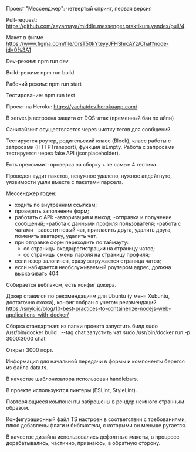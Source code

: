 Проект "Мессенджер": четвертый спринт, первая версия

Pull-request: https://github.com/zayarnaya/middle.messenger.praktikum.yandex/pull/4

Макет в фигме https://www.figma.com/file/OrsT50kYteyyJFHShrcAYz/Chat?node-id=0%3A1

Dev-режим: npm run dev

Build-режим: npm run build

Рабочий режим: npm run start

Тестирование: npm run test

Проект на Heroku: https://yachatdev.herokuapp.com/

В server.js встроена защита от DOS-атак (временный бан по айпи)

Санитайзинг осуществляется через чистку тегов для сообщений.

Тестируется роутер, родительский класс (Block), класс работы с запросами (HTTPTransport), функция isEmpty. Работа с запросами тестируется через fake API (jsonplaceholder).

Есть прекоммит: проверка на сборку + те самые 4 тестика.

Проведен аудит пакетов, ненужное удалено, нужное апдейтнуто, уязвимости ушли вместе с пакетами парсела.

Мессенджер годен:
- ходить по внутренним ссылкам;
- проверять заполнение форм;
- работать с API:
  -авторизация и выход;
  -отправка и получение сообщений;
  -работа с данными профиля пользователя;
  -работа с чатами - завести новый чат, пригласить друга, удалить друга, поменять аватарку, удалить чат. 
- при отправке форм переходить по таймауту: 
  - со страницы входа/регистрации на страницу чатов;
  - со страницы смены пароля на страницу профиля;
- если юзер залогинен, сразу загружается страница чатов;
- если набирается необслуживаемый роутером адрес, должна выскакивать 404

Собирается вебпаком, есть конфиг докера. 

Докер ставился по рекомендациям для Ubuntu (у меня Xubuntu, достаточно схожа), конфиг собран с учетом рекомендаций https://snyk.io/blog/10-best-practices-to-containerize-nodejs-web-applications-with-docker/   

Сборка стандартная: из папки проекта запустить билд
sudo /usr/bin/docker build . --tag chat 
запустить чат
sudo /usr/bin/docker run -p 3000:3000 chat

Открыт 3000 порт.

Информация для начальной передачи в формы и компоненты берется из файла data.ts.

В качестве шаблонизатора использован handlebars.

В проекте используются линтеры (ESLint, StyleLint).

Повторяющиеся компоненты заброшены в рендер немного странным образом.

Конфигурационный файл TS настроен в соответствии с требованиями, плюс добавлены флаги и библиотеки, с которыми он меньше ругается.

В качестве дизайна использовались дефолтные макеты, в процессе дорабатывались, частично, признаюсь, в обратную сторону.
